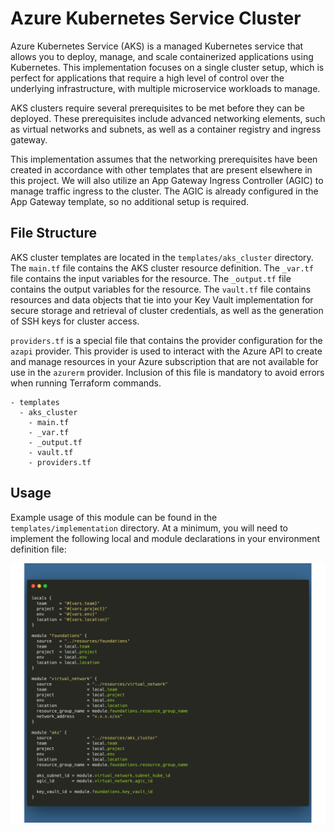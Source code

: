 # Azure Kubernetes Service Cluster

Azure Kubernetes Service (AKS) is a managed Kubernetes service that allows you to deploy, manage, and scale containerized applications using Kubernetes. This implementation focuses on a single cluster setup, which is perfect for applications that require a high level of control over the underlying infrastructure, with multiple microservice workloads to manage.

AKS clusters require several prerequisites to be met before they can be deployed. These prerequisites include advanced networking elements, such as virtual networks and subnets, as well as a container registry and ingress gateway.

This implementation assumes that the networking prerequisites have been created in accordance with other templates that are present elsewhere in this project. We will also utilize an App Gateway Ingress Controller (AGIC) to manage traffic ingress to the cluster. The AGIC is already configured in the App Gateway template, so no additional setup is required.

## File Structure
AKS cluster templates are located in the `templates/aks_cluster` directory. The `main.tf` file contains the AKS cluster resource definition. The `_var.tf` file contains the input variables for the resource. The `_output.tf` file contains the output variables for the resource. The `vault.tf` file contains resources and data objects that tie into your Key Vault implementation for secure storage and retrieval of cluster credentials, as well as the generation of SSH keys for cluster access.

`providers.tf` is a special file that contains the provider configuration for the `azapi` provider. This provider is used to interact with the Azure API to create and manage resources in your Azure subscription that are not available for use in the `azurerm` provider. Inclusion of this file is mandatory to avoid errors when running Terraform commands.

```
- templates
  - aks_cluster
    - main.tf
    - _var.tf
    - _output.tf
    - vault.tf
    - providers.tf
```

## Usage
Example usage of this module can be found in the `templates/implementation` directory. At a minimum, you will need to implement the following local and module declarations in your environment definition file:

![AKS Cluster Usage](../../assets/aks_cluster_usage.png)
